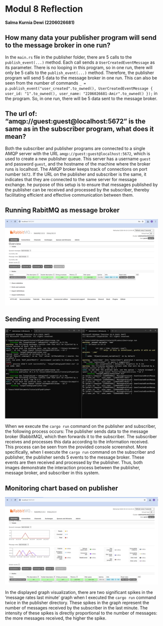 # Modul 8 Reflection
**Salma Kurnia Dewi (2206026681)**

## How many data your publisher program will send to the message broker in one run?
   In the ```main.rs``` file in the publisher folder, there are 5 calls to the ```publish_event(...)``` method. Each call sends a ```UserCreatedEventMessage``` as its parameter.
   There is no looping in this program, so in one run, there will only be 5 calls to the ```publish_event(...)``` method. Therefore, the publisher program will send 5 data to the message broker in one run. 
   This can also be seen from the number of commands ```_ = p.publish_event("user_created".to_owned(), UserCreatedEventMessage { user_id: "1".to_owned(), user_name: "2206026681-Amir".to_owned() });``` in the program. So, in one run, there will be 5 data sent to the message broker.

## The url of: “amqp://guest:guest@localhost:5672” is the same as in the subscriber program, what does it mean?
   Both the subscriber and publisher programs are connected to a single AMQP server with the URL ```amqp://guest:guest@localhost:5672```, which is used to create a new publisher queue. 
   This server has a username ```guest``` and password ```guest```, and the hostname of the machine where the broker runs is localhost. 
    The AMQP broker keeps track of connections on port number ```5672```. If the URL on the publisher and subscriber is the same, it indicates that they are connected to the same server for message exchange. 
    he purpose of this setup is to ensure that messages published by the publisher can be received and processed by the subscriber, thereby facilitating efficient and effective communication between them.

## Running RabitMQ as message broker 
<img src = "img/RabbitMQ.png"> 

## Sending and Processing Event
<img src = "img/pub&sub.png">

When we execute the ```cargo run``` command on the publisher and subscriber, the following process occurs: The publisher sends data to the message broker (RabbitMQ), which then forwards it to the subscriber. 
The subscriber receives and processes this data according to the information received. This process can be seen from the provided console screenshot. 
More specifically, when I execute the ```cargo run``` command on the subscriber and publisher, the publisher sends 5 events to the message broker.
These events are then received and processed by the publisher. Thus, both images demonstrate the interaction process between the publisher, message broker, and subscriber in this system.

## Monitoring chart based on publisher
<img src = "img/spikes.png">

In the displayed graph visualization, there are two significant spikes in the ‘message rates last minute’ graph when I executed the ```cargo run``` command twice in the publisher directory. These spikes in the graph represent the number of messages received by the subscriber in the last minute. The intensity of these spikes is directly proportional to the number of messages: the more messages received, the higher the spike. 